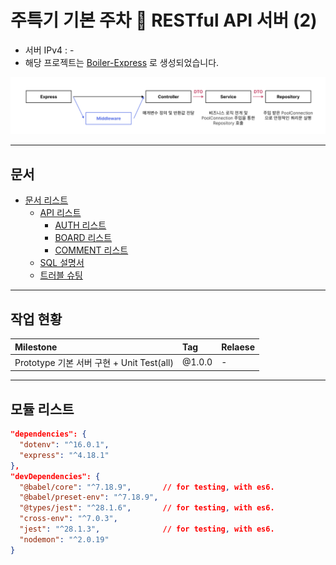 # 주특기 기본 주차 🎉 RESTful API 서버 (2)

- 서버 IPv4 : -
- 해당 프로젝트는 [Boiler-Express](https://github.com/Boiler-Express/.github/blob/main/profile/BASIC-COURSE.md) 로 생성되었습니다.

![](./Layer.png)
<hr>

## 문서

- [문서 리스트](./docs/README.md)
  - [API 리스트](./docs/api/README.md)
    - [AUTH 리스트](./docs/api/AUTH.md)
    - [BOARD 리스트](./docs/api/BOARD.md)
    - [COMMENT 리스트](./docs/api/COMMENT.md)
  - [SQL 설명서](./docs/sql/README.md)
  - [트러블 슈팅](./docs/trouble_issue/README.md)

<hr>

## 작업 현황

| Milestone                                           | Tag    | Relaese |
| :-------------------------------------------------- | :----- | :------ |
| Prototype 기본 서버 구현 + Unit Test(all)            | @1.0.0 | - |

<hr>

## 모듈 리스트

```json
"dependencies": {
  "dotenv": "^16.0.1",
  "express": "^4.18.1"
},
"devDependencies": {
  "@babel/core": "^7.18.9",       // for testing, with es6.
  "@babel/preset-env": "^7.18.9",
  "@types/jest": "^28.1.6",       // for testing, with es6.
  "cross-env": "^7.0.3",
  "jest": "^28.1.3",              // for testing, with es6.
  "nodemon": "^2.0.19"
}
```